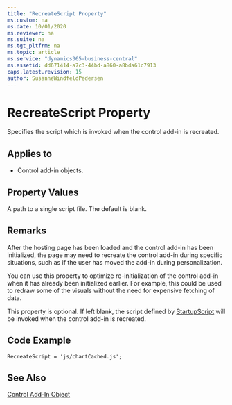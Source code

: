 ```yaml
---
title: "RecreateScript Property"
ms.custom: na
ms.date: 10/01/2020
ms.reviewer: na
ms.suite: na
ms.tgt_pltfrm: na
ms.topic: article
ms.service: "dynamics365-business-central"
ms.assetid: dd671414-a7c3-44bd-a860-a8bda61c7913
caps.latest.revision: 15
author: SusanneWindfeldPedersen
---
```


 

# RecreateScript Property

Specifies the script which is invoked when the control add-in is recreated.

## Applies to
- Control add-in objects.

## Property Values
A path to a single script file. The default is blank. 

## Remarks
After the hosting page has been loaded and the control add-in has been initialized, the page may need to recreate the control add-in during specific situations, such as if the user has moved the add-in during personalization.

You can use this property to optimize re-initialization of the control add-in when it has already been initialized earlier. For example, this could be used to redraw some of the visuals without the need for expensive fetching of data.

This property is optional. If left blank, the script defined by [StartupScript](devenv-startupscript-property.md) will be invoked when the control add-in is recreated. 

## Code Example
```
RecreateScript = 'js/chartCached.js';
```


## See Also  
[Control Add-In Object](../devenv-control-addin-object.md)   
 